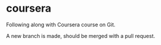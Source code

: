 # coursera

Following along with Coursera course on Git.

A new branch is made, should be merged with a pull request.
